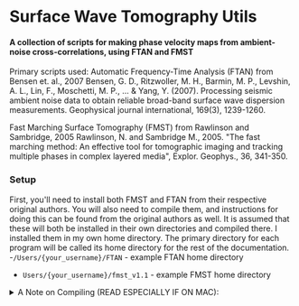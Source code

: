# Surface Wave Tomography Utils
#### A collection of scripts for making phase velocity maps from ambient-noise cross-correlations, using FTAN and FMST

Primary scripts used:
Automatic Frequency-Time Analysis (FTAN) from Bensen et. al., 2007
Bensen, G. D., Ritzwoller, M. H., Barmin, M. P., Levshin, A. L., Lin, F., Moschetti, M. P., ... & Yang, Y. (2007). Processing seismic ambient noise data to obtain reliable broad-band surface wave dispersion measurements. Geophysical journal international, 169(3), 1239-1260.

Fast Marching Surface Tomography (FMST) from Rawlinson and Sambridge, 2005
Rawlinson, N. and Sambridge M., 2005. "The fast marching method: An effective tool for tomographic imaging and tracking multiple phases in complex layered media", Explor. Geophys., 36, 341-350.


### Setup
First, you'll need to install both FMST and FTAN from their respective original authors. You will also need to compile them, and instructions for doing this can be found from the original authors as well.
It is assumed that these will both be installed in their own directories and compiled there. I installed them in my own home directory. The primary directory for each program will be called its home directory for the rest of the documentation.
-`/Users/{your_username}/FTAN` - example FTAN home directory
- `Users/{your_username}/fmst_v1.1` - example FMST home directory

<details>
<summary>A Note on Compiling (READ ESPECIALLY IF ON MAC): </summary>
- FMST is done entirely with fortran, and the compileall script it comes with defaults to the ifort compiler which works fine if you have it, but I would assume in this day and age most of us already have and use gfortran.
- The makefile in FTAN/bin defaults to using gfortran for its compiler so that likely does not need to be changed
- FTAN has some of its scripts done in C, and therefore a C compiler is needed, which defaults to gcc, which you should have if you have gfortran already
- A NOTE FOR MAC USERS:
  - MACs ship with the Clang compiler for C, and it force aliases the phrase "gcc" to call Clang.
  - Clang cannot interpret most of the flags for gcc that FTAN's makefile wants
  - If you change the compiler to gcc, that alias will force it to call Clang
    - As far as I know, this cannot be overwritten
  - To get around this, you have to set the compiler to the specific gcc version you have. For me, that is gcc-13.
  - MACs also do not have /usr/local/lib on the Path, and therefore the -l flag for loading libraries won't be able to find fftw3, a required input library
    - You can either add it to the path via ~/.bash_profile OR you can use the -L flag in the makefile in FTAN/bin to tell it to load libraries from that directory
</details>
